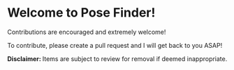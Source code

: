 <h1> Welcome to Pose Finder! </h1>
<p>Contributions are encouraged and extremely welcome!</p>
<p>To contribute, please create a pull request and I will get back to you ASAP! </p>

<b> Disclaimer: </b> Items are subject to review for removal if deemed inappropriate.

